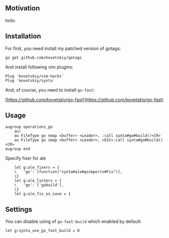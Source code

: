 ## Motivation

todo.

## Installation

For first, you need install my patched version of gotags:

```
go get github.com/kovetskiy/gotags
```

And install following vim plugins:

```
Plug 'kovetskiy/vim-hacks'
Plug 'kovetskiy/synta'
```

And, of course, you need to install `go-fast`:

[https://github.com/kovetskiy/go-fast](https://github.com/kovetskiy/go-fast)

## Usage

```
augroup operations_go
    au!
    au FileType go nmap <buffer> <Leader>, :call synta#go#build()<CR>
    au FileType go imap <buffer> <Leader>, <ESC>:call synta#go#build()<CR>
augroup end
```

Specify fixer for ale
```
    let g:ale_fixers = {
    \   'go': [function("synta#ale#goimports#Fix")],
    \}
    let g:ale_linters = {
    \   'go': ['gobuild'],
    \}
    let g:ale_fix_on_save = 1
```

## Settings

You can disable using of `go-fast-build` which enabled by default:

```
let g:synta_use_go_fast_build = 0
```
